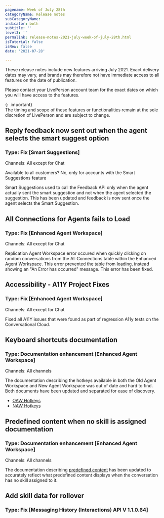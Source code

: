 ```yaml
---
pagename: Week of July 28th
categoryName: Release notes
subCategoryName: 
indicator: both
subtitle: ''
level3: ''
permalink: release-notes-2021-july-week-of-july-28th.html
isTutorial: false
isNew: false
date: '2021-07-28'

---
```


These release notes include new features arriving July 2021. Exact delivery dates may vary, and brands may therefore not have immediate access to all features on the date of publication.

Please contact your LivePerson account team for the exact dates on which you will have access to the features.

{: .important}  
The timing and scope of these features or functionalities remain at the sole discretion of LivePerson and are subject to change.

## Reply feedback now sent out when the agent selects the smart suggest option
### Type: Fix [Smart Suggestions]
  
Channels: All except for Chat

Available to all customers? No, only for accounts with the Smart Suggestions feature

Smart Suggestions used to call the Feedback API only when the agent actually sent the smart suggestion and not when the agent selected the suggestion. This has been updated and feedback is now sent once the agent selects the Smart Suggestion. 


## All Connections for Agents fails to Load 
### Type: Fix [Enhanced Agent Workspace]

Channels: All except for Chat

Replication Agent Workspace error occured when quickly clicking on random conversations from the All Connections table within the Enhanced Agent Workspace. This error prevented the table from loading, instead showing an "An Error has occurred" message. This error has been fixed.

## Accessibility -  A11Y Project Fixes
### Type: Fix [Enhanced Agent Workspace]

Channels: All except for Chat

Fixed all A11Y issues that were found as part of regression A11y tests on the Conversational Cloud.

## Keyboard shortcuts documentation 
### Type: Documentation enhancement [Enhanced Agent Workspace]

Channels: All channels

The documentation describing the hotkeys available in both the Old Agent Workspace and New Agent Workspace was out of date and hard to find. Both documents have been updated and separated for ease of discovery.
* [OAW Hotkeys](https://knowledge.liveperson.com/agent-manager-workspace-agent-tools-for-live-chat-hotkeys.html)
* [NAW Hotkeys](https://knowledge.liveperson.com/agent-manager-workspace-agent-tools-for-messaging-enhanced-agent-workspace-for-messaging-hotkeys.html)

## Predefined content when no skill is assigned documentation
### Type: Documentation enhancement [Enhanced Agent Workspace]

Channels: All channels

The documentation describing [predefined content](https://knowledge.liveperson.com/agent-manager-workspace-workspace-configuration-predefined-content-overview.html)  has been updated to accurately reflect what predefined content displays when the conversation has no skill assigned to it. 

## Add skill data for rollover 
### Type: Fix [Messaging History (Interactions) API V 1.1.0.64]


